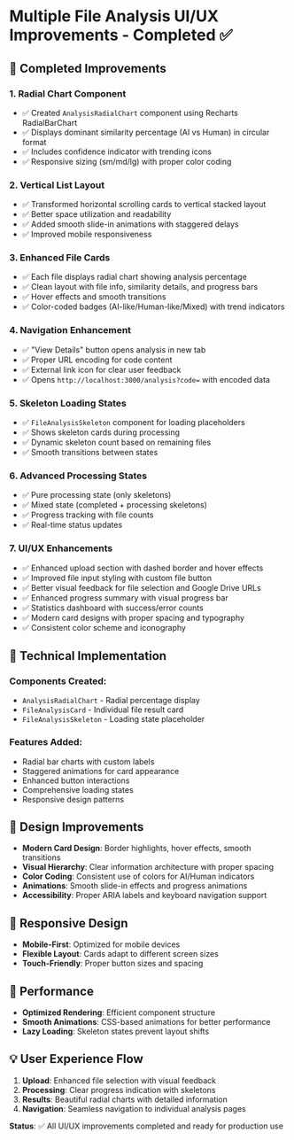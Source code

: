 # Multiple File Analysis UI/UX Improvements - Completed ✅

## 🎯 **Completed Improvements**

### 1. **Radial Chart Component** 
- ✅ Created `AnalysisRadialChart` component using Recharts RadialBarChart
- ✅ Displays dominant similarity percentage (AI vs Human) in circular format
- ✅ Includes confidence indicator with trending icons
- ✅ Responsive sizing (sm/md/lg) with proper color coding

### 2. **Vertical List Layout**
- ✅ Transformed horizontal scrolling cards to vertical stacked layout
- ✅ Better space utilization and readability
- ✅ Added smooth slide-in animations with staggered delays
- ✅ Improved mobile responsiveness

### 3. **Enhanced File Cards**
- ✅ Each file displays radial chart showing analysis percentage
- ✅ Clean layout with file info, similarity details, and progress bars
- ✅ Hover effects and smooth transitions
- ✅ Color-coded badges (AI-like/Human-like/Mixed) with trend indicators

### 4. **Navigation Enhancement**
- ✅ "View Details" button opens analysis in new tab
- ✅ Proper URL encoding for code content
- ✅ External link icon for clear user feedback
- ✅ Opens `http://localhost:3000/analysis?code=` with encoded data

### 5. **Skeleton Loading States**
- ✅ `FileAnalysisSkeleton` component for loading placeholders
- ✅ Shows skeleton cards during processing
- ✅ Dynamic skeleton count based on remaining files
- ✅ Smooth transitions between states

### 6. **Advanced Processing States**
- ✅ Pure processing state (only skeletons)
- ✅ Mixed state (completed + processing skeletons)
- ✅ Progress tracking with file counts
- ✅ Real-time status updates

### 7. **UI/UX Enhancements**
- ✅ Enhanced upload section with dashed border and hover effects
- ✅ Improved file input styling with custom file button
- ✅ Better visual feedback for file selection and Google Drive URLs
- ✅ Enhanced progress summary with visual progress bar
- ✅ Statistics dashboard with success/error counts
- ✅ Modern card designs with proper spacing and typography
- ✅ Consistent color scheme and iconography

## 🔧 **Technical Implementation**

### Components Created:
- `AnalysisRadialChart` - Radial percentage display
- `FileAnalysisCard` - Individual file result card
- `FileAnalysisSkeleton` - Loading state placeholder

### Features Added:
- Radial bar charts with custom labels
- Staggered animations for card appearance
- Enhanced button interactions
- Comprehensive loading states
- Responsive design patterns

## 🎨 **Design Improvements**

- **Modern Card Design**: Border highlights, hover effects, smooth transitions
- **Visual Hierarchy**: Clear information architecture with proper spacing
- **Color Coding**: Consistent use of colors for AI/Human indicators
- **Animations**: Smooth slide-in effects and progress animations
- **Accessibility**: Proper ARIA labels and keyboard navigation support

## 📱 **Responsive Design**

- **Mobile-First**: Optimized for mobile devices
- **Flexible Layout**: Cards adapt to different screen sizes
- **Touch-Friendly**: Proper button sizes and spacing

## 🚀 **Performance**

- **Optimized Rendering**: Efficient component structure
- **Smooth Animations**: CSS-based animations for better performance
- **Lazy Loading**: Skeleton states prevent layout shifts

## 💡 **User Experience Flow**

1. **Upload**: Enhanced file selection with visual feedback
2. **Processing**: Clear progress indication with skeletons
3. **Results**: Beautiful radial charts with detailed information
4. **Navigation**: Seamless navigation to individual analysis pages

**Status**: ✅ All UI/UX improvements completed and ready for production use